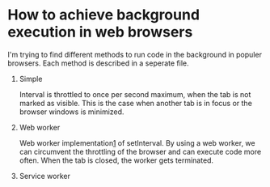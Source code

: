 # How to achieve background execution in web browsers

I'm trying to find different methods to run code in the background in populer browsers. Each method is described in a seperate file.

1. Simple

    Interval is throttled to once per second maximum, when the tab is not marked as visible. This is the case when another tab is in focus or the browser windows is minimized.

2. Web worker

    Web worker implementation[1] of setInterval. By using a web worker, we can circumvent the throttling of the browser and can execute code more often. When the tab is closed, the worker gets terminated.
    
3. Service worker


[1]: https://github.com/chrisguttandin/worker-timers